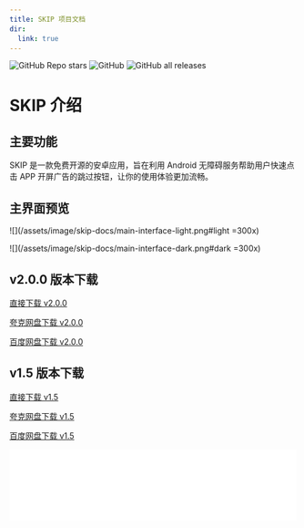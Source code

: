 ```yaml
---
title: SKIP 项目文档
dir:
  link: true
---
```


<p><img alt="GitHub Repo stars" src="https://img.shields.io/github/stars/GuoXiCheng/SKIP"/> <img alt="GitHub" src="https://img.shields.io/github/license/GuoXiCheng/SKIP"/> <img alt="GitHub all releases" src="https://img.shields.io/github/downloads/GuoXiCheng/SKIP/total"/> <a href="https://github.com/GuoXiCheng/SKIP"><img alt="" src="https://img.shields.io/badge/GitHub-SKIP-blue.svg"/></a></p>

# SKIP 介绍

## 主要功能

SKIP 是一款免费开源的安卓应用，旨在利用 Android 无障碍服务帮助用户快速点击 APP 开屏广告的跳过按钮，让你的使用体验更加流畅。

## 主界面预览

![](/assets/image/skip-docs/main-interface-light.png#light =300x)

![](/assets/image/skip-docs/main-interface-dark.png#dark =300x)

## v2.0.0 版本下载

[直接下载 v2.0.0](https://download.fgit.cf/GuoXiCheng/SKIP/releases/download/v2.0.0/SKIP-v2.0.0.apk)

[夸克网盘下载 v2.0.0](https://pan.quark.cn/s/54c2809b1dc8)

[百度网盘下载 v2.0.0](https://pan.baidu.com/s/1_Kbaj9FNvPFY-g7AgfSWnQ?pwd=ifec)

## v1.5 版本下载

[直接下载 v1.5](https://download.fgit.cf/GuoXiCheng/SKIP/releases/download/v1.5/SKIP-v1.5.apk)

[夸克网盘下载 v1.5](https://pan.quark.cn/s/d9059f871094)

[百度网盘下载 v1.5](https://pan.baidu.com/s/1PaDWDXcczqDJHdz9h8lQ7A?pwd=h3pf)


<img src="/assets/svg/badge-skip.svg" />